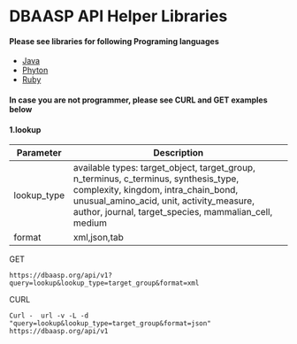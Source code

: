 
# DBAASP API Helper Libraries

#### Please see libraries for following Programing languages

* [Java](https://github.com/dbaasp/dbaasp_api_helper_libraries/blob/master/README-JAVA.md)
* [Phyton](https://github.com/dbaasp/dbaasp_api_helper_libraries/blob/master/README-JAVA.md)
* [Ruby](https://github.com/dbaasp/dbaasp_api_helper_libraries/blob/master/README-RUBY.md)


#### In case you are not programmer, please see CURL and GET examples below


####  1.lookup 

| Parameter | Description |
| --- | --- |
| lookup_type | available types: target_object, target_group, n_terminus, c_terminus, synthesis_type, complexity, kingdom, intra_chain_bond, unusual_amino_acid, unit, activity_measure, author, journal, target_species, mammalian_cell, medium |
| format | xml,json,tab |


GET
```
https://dbaasp.org/api/v1?query=lookup&lookup_type=target_group&format=xml
```
CURL 
```
Curl -  url -v -L -d "query=lookup&lookup_type=target_group&format=json" https://dbaasp.org/api/v1
```
